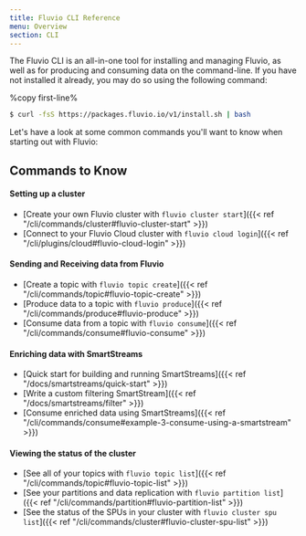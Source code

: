 ```yaml
---
title: Fluvio CLI Reference
menu: Overview
section: CLI
---
```


The Fluvio CLI is an all-in-one tool for installing and managing Fluvio,
as well as for producing and consuming data on the command-line. If you
have not installed it already, you may do so using the following command:

%copy first-line%
```bash
$ curl -fsS https://packages.fluvio.io/v1/install.sh | bash
```

Let's have a look at some common commands you'll want to know when starting
out with Fluvio:

## Commands to Know

#### Setting up a cluster

- [Create your own Fluvio cluster with `fluvio cluster start`]({{< ref "/cli/commands/cluster#fluvio-cluster-start" >}})
- [Connect to your Fluvio Cloud cluster with `fluvio cloud login`]({{< ref "/cli/plugins/cloud#fluvio-cloud-login" >}})
  
#### Sending and Receiving data from Fluvio

- [Create a topic with `fluvio topic create`]({{< ref "/cli/commands/topic#fluvio-topic-create" >}})
- [Produce data to a topic with `fluvio produce`]({{< ref "/cli/commands/produce#fluvio-produce" >}})
- [Consume data from a topic with `fluvio consume`]({{< ref "/cli/commands/consume#fluvio-consume" >}})

#### Enriching data with SmartStreams

- [Quick start for building and running SmartStreams]({{< ref "/docs/smartstreams/quick-start" >}})
- [Write a custom filtering SmartStream]({{< ref "/docs/smartstreams/filter" >}})
- [Consume enriched data using SmartStreams]({{< ref "/cli/commands/consume#example-3-consume-using-a-smartstream" >}})

#### Viewing the status of the cluster

- [See all of your topics with `fluvio topic list`]({{< ref "/cli/commands/topic#fluvio-topic-list" >}})
- [See your partitions and data replication with `fluvio partition list`]({{< ref "/cli/commands/partition#fluvio-partition-list" >}})
- [See the status of the SPUs in your cluster with `fluvio cluster spu list`]({{< ref "/cli/commands/cluster#fluvio-cluster-spu-list" >}})
